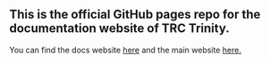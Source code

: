 ## This is the official GitHub pages repo for the documentation website of TRC Trinity.
You can find the docs website [here](https://docs.trctrinity.com) and the main website [here.](https://trctrinity.com)
